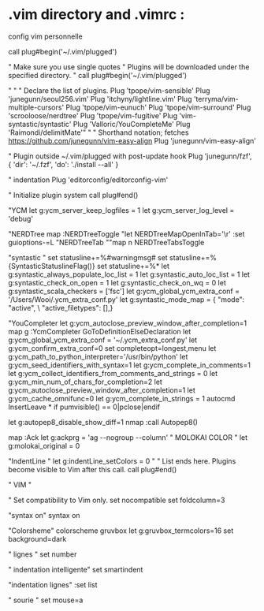 # .vim directory and .vimrc :

config vim personnelle

call plug#begin('~/.vim/plugged')

" Make sure you use single quotes
" Plugins will be downloaded under the specified directory.
" call plug#begin('~/.vim/plugged')

" " " Declare the list of plugins.
Plug 'tpope/vim-sensible'
Plug 'junegunn/seoul256.vim'
Plug 'itchyny/lightline.vim'
Plug 'terryma/vim-multiple-cursors'
Plug 'tpope/vim-eunuch'
Plug 'tpope/vim-surround'
Plug 'scrooloose/nerdtree'
Plug 'tpope/vim-fugitive'
Plug 'vim-syntastic/syntastic'
Plug 'Valloric/YouCompleteMe'
Plug 'Raimondi/delimitMate'"
"
" Shorthand notation; fetches https://github.com/junegunn/vim-easy-align
Plug 'junegunn/vim-easy-align'

" Plugin outside ~/.vim/plugged with post-update hook
Plug 'junegunn/fzf', { 'dir': '~/.fzf', 'do': './install --all' }

" indentation 
Plug 'editorconfig/editorconfig-vim'

" Initialize plugin system
call plug#end()


"YCM 
let g:ycm_server_keep_logfiles = 1
let g:ycm_server_log_level = 'debug'

"NERDTree
map <C-n> :NERDTreeToggle<CR>
"let NERDTreeMapOpenInTab='\r'
:set guioptions-=L 
"NERDTreeTab
""map <Leader>n <plug>NERDTreeTabsToggle<CR>

"syntastic "
set statusline+=%#warningmsg#
set statusline+=%{SyntasticStatuslineFlag()}
set statusline+=%*
let g:syntastic_always_populate_loc_list = 1
let g:syntastic_auto_loc_list = 1
let g:syntastic_check_on_open = 1
let g:syntastic_check_on_wq = 0
let g:syntastic_scala_checkers = ['fsc']
let g:ycm_global_ycm_extra_conf = '/Users/Wooi/.ycm_extra_conf.py'
let g:syntastic_mode_map = { "mode": "active",
                           \ "active_filetypes": [],}

"YouCompleter
let g:ycm_autoclose_preview_window_after_completion=1
map <leader>g  :YcmCompleter GoToDefinitionElseDeclaration<CR>
let g:ycm_global_ycm_extra_conf = '~/.ycm_extra_conf.py'
let g:ycm_confirm_extra_conf=0
set completeopt=longest,menu
let g:ycm_path_to_python_interpreter='/usr/bin/python'
let g:ycm_seed_identifiers_with_syntax=1
let g:ycm_complete_in_comments=1
let g:ycm_collect_identifiers_from_comments_and_strings = 0
let g:ycm_min_num_of_chars_for_completion=2
let g:ycm_autoclose_preview_window_after_completion=1
let g:ycm_cache_omnifunc=0
let g:ycm_complete_in_strings = 1
autocmd InsertLeave * if pumvisible() == 0|pclose|endif

let g:autopep8_disable_show_diff=1
nmap <F3> :call Autopep8()<CR>

map <c-u> :Ack<space>
let g:ackprg = 'ag --nogroup --column'
" MOLOKAI COLOR "
let g:molokai_original = 0

"IndentLine "
let g:indentLine_setColors = 0
" " List ends here. Plugins become visible to Vim after this call.
call plug#end()

" VIM "

" Set compatibility to Vim only.
set nocompatible
set foldcolumn=3

"syntax on"
syntax on 

"Colorsheme"
colorscheme gruvbox
let g:gruvbox_termcolors=16
set background=dark

" lignes "
set number

" indentation intelligente"
set smartindent

"indentation lignes"
:set list

" sourie "
set mouse=a
